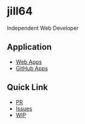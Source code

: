 <!----- BEGIN GHOST DOCS HEADER ----->

# jill64



Independent Web Developer

<!----- END GHOST DOCS HEADER ----->

## Application

- [Web Apps](https://github.com/jill64?tab=repositories&q=web-app)
- [GitHub Apps](https://github.com/jill64?tab=repositories&q=github-app)

## Quick Link

- [PR](https://github.com/pulls?q=is%3Aopen+is%3Apr+archived%3Afalse+owner%3Ajill64)
- [Issues](https://github.com/issues?page=1&q=is%3Aopen+is%3Aissue+owner%3Ajill64+archived%3Afalse)
- [WIP](https://github.com/jill64?tab=repositories&q=beta)

